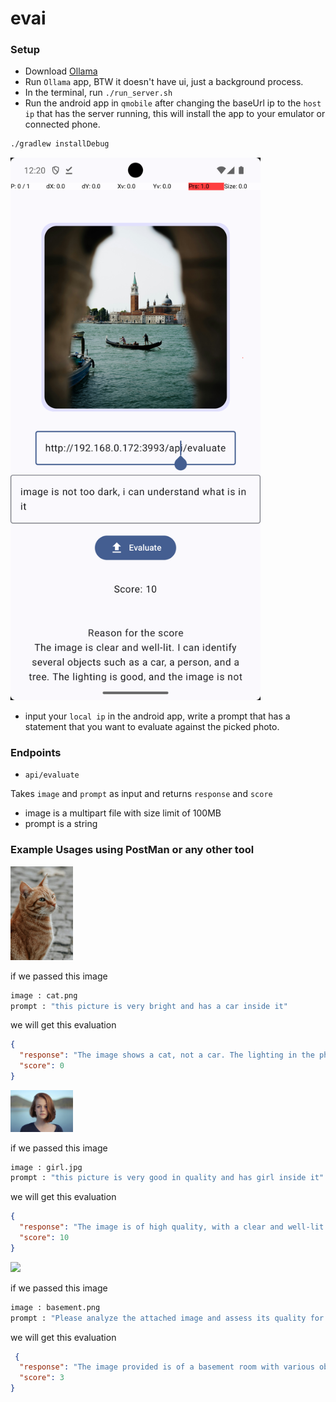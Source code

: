 # evai


### Setup
- Download [Ollama](https://ollama.com/download)
- Run `Ollama` app, BTW it doesn't have ui, just a background process.
- In the terminal, run `./run_server.sh`
- Run the android app in `qmobile` after changing the baseUrl ip to the `host ip` that has the server running, this will install the app to your emulator or connected phone.
``` bash
./gradlew installDebug
```

<img width="400" src="https://github.com/EsmaeelNabil/evai/blob/main/res/mobile-app.png?raw=true">

- input your `local ip` in the android app, write a prompt that has a statement that you want to evaluate against the picked photo. 

### Endpoints
- `api/evaluate`

Takes `image` and `prompt` as input and returns `response` and `score`
- image is a multipart file with size limit of 100MB
- prompt is a string

### Example Usages using PostMan or any other tool

<img width="100" src="https://github.com/EsmaeelNabil/evai/blob/main/res/cat.png?raw=true">

if we passed this image 
``` bash
image : cat.png
prompt : "this picture is very bright and has a car inside it"
```

we will get this evaluation

```json
{
  "response": "The image shows a cat, not a car. The lighting in the photo is bright, but it does not depict a vehicle. Therefore, I would give this image a score of 0.",
  "score": 0
}
```


<img width="100" src="https://github.com/EsmaeelNabil/evai/blob/main/res/girl.jpg?raw=true">

if we passed this image 
``` bash
image : girl.jpg
prompt : "this picture is very good in quality and has girl inside it"
```

we will get this evaluation

```json
{
  "response": "The image is of high quality, with a clear and well-lit subject. The girl appears to be in focus, and the background is not overly bright or blurred. The composition of the photo is balanced, and the lighting on the subject's face is soft and flattering. Overall, this image deserves a score of 10 for its quality and presentation.",
  "score": 10
} 
```

<img width="100" src="https://github.com/EsmaeelNabil/evai/blob/main/res/basement.png?raw=true">

if we passed this image 

```bash
image : basement.png
prompt : "Please analyze the attached image and assess its quality for documentation purposes. The image should be clear, not overly dark, and free from significant blurriness. It should be suitable for use in later evaluations of work or installations, even if taken in low-light conditions such as basements. Ensure that the key details are visible and discernible."
```

we will get this evaluation

```json
 {
  "response": "The image provided is of a basement room with various objects and tools. The lighting in the room appears to be low, which may affect visibility. There are several items that can be identified, including what looks like a workbench or table with tools on it, a chair, and some other miscellaneous items. However, due to the low light conditions, some details are not clearly visible. The overall quality of the image for documentation purposes is not ideal, as it may be difficult to discern certain features or assess the condition of the room accurately. A score of 3 would reflect this assessment.",
  "score": 3
}
```
